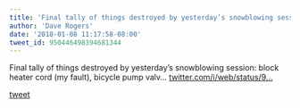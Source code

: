 ```yaml
---
title: 'Final tally of things destroyed by yesterday’s snowblowing session: block...'
author: 'Dave Rogers'
date: '2018-01-08 11:17:58-08:00'
tweet_id: 950446498394681344
---
```

Final tally of things destroyed by yesterday’s snowblowing session: block heater cord (my fault), bicycle pump valv… [twitter.com/i/web/status/9…](https://twitter.com/i/web/status/950446498394681344)

[tweet](https://twitter.com/yukondude/status/950446498394681344)